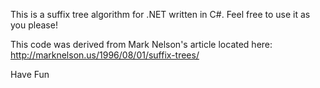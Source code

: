 This is a suffix tree algorithm for .NET written in C#. Feel free to use it as you please!

This code was derived from Mark Nelson's article located here:
http://marknelson.us/1996/08/01/suffix-trees/

Have Fun